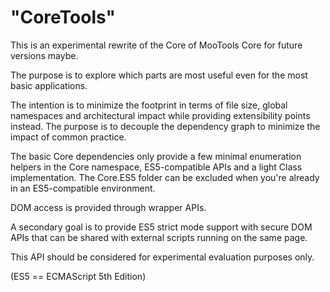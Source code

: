 "CoreTools"
===========
This is an experimental rewrite of the Core of MooTools Core for future versions maybe.

The purpose is to explore which parts are most useful even for the most basic applications.

The intention is to minimize the footprint in terms of file size, global namespaces and
architectural impact while providing extensibility points instead. The purpose is to
decouple the dependency graph to minimize the impact of common practice.

The basic Core dependencies only provide a few minimal enumeration helpers in the Core
namespace, ES5-compatible APIs and a light Class implementation. The Core.ES5 folder
can be excluded when you're already in an ES5-compatible environment.

DOM access is provided through wrapper APIs.

A secondary goal is to provide ES5 strict mode support with secure DOM APIs that can
be shared with external scripts running on the same page.

This API should be considered for experimental evaluation purposes only.

(ES5 == ECMAScript 5th Edition)